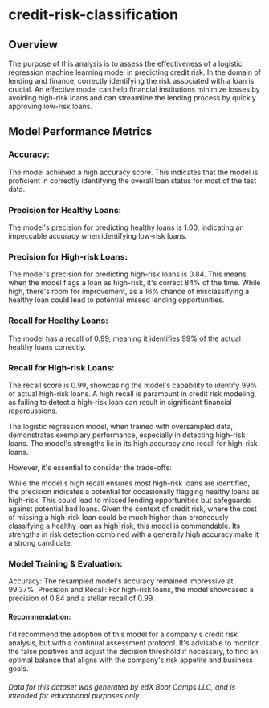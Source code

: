 # credit-risk-classification

## Overview
The purpose of this analysis is to assess the effectiveness of a logistic regression machine learning model in predicting credit risk. In the domain of lending and finance, correctly identifying the risk associated with a loan is crucial. An effective model can help financial institutions minimize losses by avoiding high-risk loans and can streamline the lending process by quickly approving low-risk loans.

## Model Performance Metrics
### Accuracy:
The model achieved a high accuracy score. This indicates that the model is proficient in correctly identifying the overall loan status for most of the test data.

### Precision for Healthy Loans:
The model's precision for predicting healthy loans is 1.00, indicating an impeccable accuracy when identifying low-risk loans.
### Precision for High-risk Loans:
The model's precision for predicting high-risk loans is 0.84. This means when the model flags a loan as high-risk, it's correct 84% of the time. While high, there's room for improvement, as a 16% chance of misclassifying a healthy loan could lead to potential missed lending opportunities.

### Recall for Healthy Loans: 
The model has a recall of 0.99, meaning it identifies 99% of the actual healthy loans correctly.
### Recall for High-risk Loans:
The recall score is 0.99, showcasing the model's capability to identify 99% of actual high-risk loans. A high recall is paramount in credit risk modeling, as failing to detect a high-risk loan can result in significant financial repercussions.

The logistic regression model, when trained with oversampled data, demonstrates exemplary performance, especially in detecting high-risk loans. The model's strengths lie in its high accuracy and recall for high-risk loans.

However, it's essential to consider the trade-offs:

While the model's high recall ensures most high-risk loans are identified, the precision indicates a potential for occasionally flagging healthy loans as high-risk. This could lead to missed lending opportunities but safeguards against potential bad loans.
Given the context of credit risk, where the cost of missing a high-risk loan could be much higher than erroneously classifying a healthy loan as high-risk, this model is commendable. Its strengths in risk detection combined with a generally high accuracy make it a strong candidate.

### Model Training & Evaluation:
Accuracy: The resampled model's accuracy remained impressive at 99.37%.
Precision and Recall: For high-risk loans, the model showcased a precision of 0.84 and a stellar recall of 0.99.


#### Recommendation:
I'd recommend the adoption of this model for a company's credit risk analysis, but with a continual assessment protocol. It's advisable to monitor the false positives and adjust the decision threshold if necessary, to find an optimal balance that aligns with the company's risk appetite and business goals.



###### Data for this dataset was generated by edX Boot Camps LLC, and is intended for educational purposes only.
